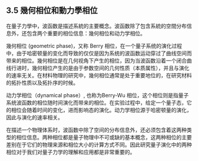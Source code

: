 ## 3.5 幾何相位和動力學相位

在量子力學中，波函数是描述系統的主要概念。波函数除了包含系統的空間分布信息外，还包含两个重要的相位信息：幾何相位和动力学相位。

幾何相位 (geometric phase)，又称 Berry 相位，在一个量子系统的演化过程中，由于哈密顿量的变化而导致的仅仅是因为系统的波函数运动穿过了曲线空间而带来的相位。幾何相位是在几何视角下产生的相位，因为当波函数沿着一个闭合曲线行进时，幾何相位产生的是由于参数空间的几何性质（本质属性），并且与演化的速率无关。在材料物理的研究中，幾何相位通常是处于重要地位的，在研究材料的拓扑性质以及拓扑序的时候。

动力学相位（dynamical phase）, 也称为Berry-Wu 相位，这个相位则是指量子系统波函数的相位随时间演化而带来的相位。在实验过程中，给定一个量子态，它的相位会随着时间的变化，进而影响态的演化。动力学相位源于哈密顿量的演化，因此与演化的速率相关。

在描述一个物理体系时，波函数中除了空间的分布信息外，还必须包含着这两种类型的相位信息。两种相位都是量子物理中不可或缺的基本概念，这两种相位的主要差别在于它们的物理来源和相位大小的计算方式不同。因此研究量子演化中的两种相位对于我们对量子力学的理解和应用都是非常重要的。
